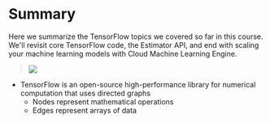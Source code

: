 # Summary

Here we summarize the TensorFlow topics we covered so far in this course. We'll revisit core TensorFlow code, the Estimator API, and end with scaling your machine learning models with Cloud Machine Learning Engine.

> [![](https://img.youtube.com/vi/swL6uiqv9iw/0.jpg)](https://youtu.be/swL6uiqv9iw)

* TensorFlow is an open-source high-performance library for numerical computation that uses directed graphs
    * Nodes represent mathematical operations
    * Edges represent arrays of data